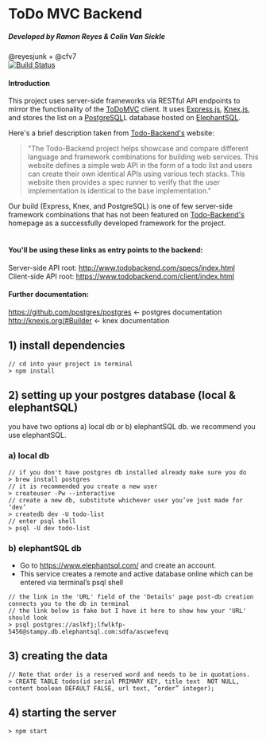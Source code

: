# ToDo MVC Backend 
##### Developed by Ramon Reyes & Colin Van Sickle <br>
@reyesjunk + @cfv7 <br>
[![Build Status](https://travis-ci.org/Cohort-9/todo-ramon-colin.svg?branch=master)](https://travis-ci.org/Cohort-9/todo-ramon-colin)
#### Introduction
This project uses server-side frameworks via RESTful API endpoints to mirror the functionality of the [ToDoMVC](http://todomvc.com/) client. It uses [Express.js](http://expressjs.com), [Knex.js](http://knexjs.com), and stores the list on a [PostgreSQL](https://www.postgresql.org)L database hosted on [ElephantSQL](https://www.elephantsql.com/).

Here's a brief description taken from [Todo-Backend's](http://www.todobackend.com/) website:

>"The Todo-Backend project helps showcase and compare different language and framework combinations for building web services. This website defines a simple web API in the form of a todo list and users can create their own identical APIs using various tech stacks. This website then provides a spec runner to verify that the user implementation is identical to the base implementation."

Our build (Express, Knex, and PostgreSQL) is one of few server-side framework combinations that has not been featured on  [Todo-Backend's](http://www.todobackend.com/) homepage as a successfully developed framework for the project.
<br>
<br>
#### You'll be using these links as entry points to the backend:<br>
Server-side API root: http://www.todobackend.com/specs/index.html <br>
Client-side API root:  https://www.todobackend.com/client/index.html <br>

#### Further documentation:<br>
https://github.com/postgres/postgres <- postgres documentation <br>
http://knexjs.org/#Builder <- knex documentation <br>

## 1) install dependencies
```
// cd into your project in terminal 
> npm install
```
## 2) setting up your postgres database (local & elephantSQL)
you have two options a) local db or b) elephantSQL db.
we recommend you use elephantSQL.
### a) local db
```
// if you don't have postgres db installed already make sure you do
> brew install postgres
// it is recommended you create a new user
> createuser -Pw --interactive 
// create a new db, substitute whichever user you’ve just made for ‘dev’ 
> createdb dev -U todo-list
// enter psql shell
> psql -U dev todo-list
```
### b) elephantSQL db
* Go to https://www.elephantsql.com/ and create an account. <br>
* This service creates a remote and active database online which can be entered via terminal’s psql shell
```
// the link in the 'URL' field of the 'Details' page post-db creation connects you to the db in terminal
// the link below is fake but I have it here to show how your 'URL' should look 
> psql postgres://aslkfj;lfwlkfp-5456@stampy.db.elephantsql.com:sdfa/ascwefevq 
```

## 3) creating the data
```
// Note that order is a reserved word and needs to be in quotations.
> CREATE TABLE todos(id serial PRIMARY KEY, title text  NOT NULL, content boolean DEFAULT FALSE, url text, ”order” integer);
```
## 4) starting the server
```
> npm start 
```




